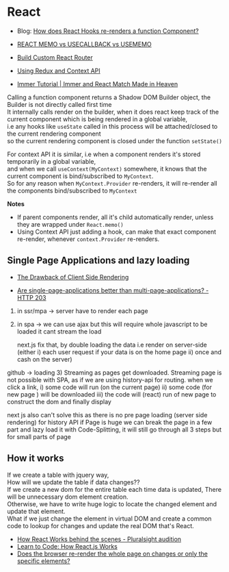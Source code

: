 # React

- Blog: [How does React Hooks re-renders a function Component?](https://medium.com/swlh/how-does-react-hooks-re-renders-a-function-component-cc9b531ae7f0)

- [REACT MEMO vs USECALLBACK vs USEMEMO](https://youtu.be/uojLJFt9SzY)

- [Build Custom React Router](https://dev.to/ogzhanolguncu/build-a-custom-react-router-from-scratch-180h)

- [Using Redux and Context API](https://www.codehousegroup.com/insight-and-inspiration/tech-stream/using-redux-and-context-api)

- [Immer Tutorial | Immer and React Match Made in Heaven](https://youtu.be/8kC5fHlir4E)

Calling a function component returns a Shadow DOM Builder object, the Builder is not directly called first time <br>
It internally calls render on the builder, when it does react keep track of the current component which is being rendered in a global variable, <br>
i.e any hooks like `useState` called in this process will be attached/closed to the current rendering component  <br>
so the current rendering component is closed under the function `setState()` <br>

For context API it is similar, i.e when a component renders it's stored temporarily in a global variable, <br>
and when we call `useContext(MyContext)` somewhere, it knows that the current component is bind/subscribed to `MyContext`. <br>
So for any reason when `MyContext.Provider` re-renders, it will re-render all the components bind/subscribed to `MyContext`


**Notes**

- If parent components render, all it's child automatically render, unless they are wrapped under `React.memo()`
- Using Context API just adding a hook, can make that exact component re-render, whenever `context.Provider` re-renders.


## **Single Page Applications and lazy loading**

- [The Drawback of Client Side Rendering](https://youtu.be/xTsYYxf2Ut0)

- [Are single-page-applications better than multi-page-applications? - HTTP 203](https://youtu.be/ivLhf3hq7eM)

1) in ssr/mpa -> server have to render each page 
2) in spa -> we can use ajax
	but this will require whole javascript to be loaded
	it cant stream the load

	next.js fix that, by double loading the data 
	i.e render on server-side (either i) each user request if your data is on the home page 
		ii) once and cash on the server)

github -> loading
3) Streaming as pages get downloaded.
Streaming page is not possible with SPA, as if we are using history-api for routing.
when we click a link, 
i) some code will run (on the current page)
ii) some code (for new page ) will be downloaded 
iii) the code will (react) run of new page to construct the dom and finally display 

next js also can't solve this as there is no pre page loading (server side rendering) for history API 
if Page is huge we can break the page in a few part and lazy load it with Code-Splitting, it will still go through all 3 steps but for small parts of page


## **How it works**

If we create a table with jquery way, <br>
How will we update the table if data changes?? <br>
If we create a new dom for the entire table each time data is updated, There will be unnecessary dom element creation. <br>
Otherwise, we have to write huge logic to locate the changed element and update that element. <br>
What if we just change the element in virtual DOM and create a common code to lookup for changes and update the real DOM that's React. <br>

- [How React Works behind the scenes - Pluralsight audition](https://youtu.be/gApwC9Ek9yo)
- [Learn to Code: How React.js Works](https://youtu.be/mLMfx8BEt8g)
- [Does the browser re-render the whole page on changes or only the specific elements?](https://stackoverflow.com/questions/25464939/does-the-browser-re-render-the-whole-page-on-changes-or-only-the-specific-elemen)
